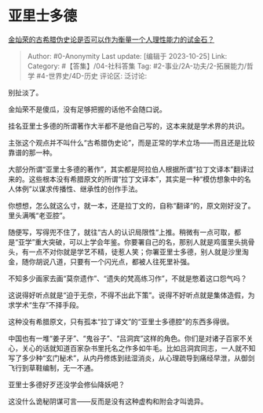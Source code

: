 # 亚里士多德
[金灿荣的古希腊伪史论是否可以作为衡量一个人理性能力的试金石？](https://www.zhihu.com/question/627371366/answer/3261824779)

> Author: #0-Anonymity
> Last update: [编辑于 2023-10-25]
> Link:
> Category: #【答集】/04-社科答集 
> Tag: #2-事业/2A-功夫/2-拓展能力/哲学 #4-世界史/4D-历史 
> 评论区:
> 泛讨论:

别扯淡了。

金灿荣不是傻瓜，没有足够把握的话他不会随口说。

挂名亚里士多德的所谓著作大半都不是他自己写的，这本来就是学术界的共识。

主张这个观点并不叫什么“古希腊伪史论”，而是正常的学术立场——而且还是比较靠谱的那一种。

大部分所谓“亚里士多德的著作”，其实都是阿拉伯人根据所谓“拉丁文译本”翻译过来的。这些根本没有希腊原文的所谓“拉丁文译本”，其实是一种“模仿想象中的名人体例”以谋求传播性、继承性的创作手法。

你想想，怎么就这么寸，就一本，还是拉丁文的，自称“翻译“的，原文刚好没了。里头满嘴“老亚腔”。

随便写，写得兜不住了，就往“古人的认识局限性“上推。稍微有一点可取，都是“亚学”重大突破，可以上学会年鉴。你要署自己的名，那别人就是鸡蛋里头挑骨头，有一点不对你就是学艺不精，徒惹人笑；你署亚里士多德，别人就是沙里淘金，随你胡说八道，只要有一个闪光点，都被人往死里补强。

不知多少画家去画“莫奈遗作”、“遗失的梵高练习作”，不就是憋着这口怨气吗？

这说得好听点就是“迫于无奈，不得不出此下策”。说得不好听点就是集体造假，为求学术“生存”不择手段。

这种没有希腊原文，只有孤本“拉丁译文”的“亚里士多德腔”的东西多得很。

中国也有一堆“姜子牙”、“鬼谷子”、“吕洞宾”这样的角色。你们是对诸子百家不关心，关心的话就知道百家杂书里托名之作多如牛毛。比如吕洞宾同志，一人就不知写了多少种“玄门秘术”，从内丹修炼到祛湿消炎，从心理疏导到痛经早泄，从御剑飞行到草鞋编制，无一不通。

亚里士多德好歹还没学会修仙降妖吧？

这没什么诡秘阴谋可言——反而是没有这种虚构和附会才叫诡异。